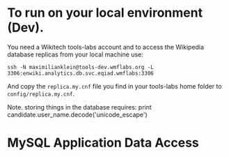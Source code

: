 To run on your local environment (Dev).
=======================================

You need a Wikitech tools-labs account and to access the Wikipedia database replicas from your local machine use:

```ssh -N maximilianklein@tools-dev.wmflabs.org -L 3306:enwiki.analytics.db.svc.eqiad.wmflabs:3306```

And copy the `replica.my.cnf` file you find in your tools-labs home folder to `config/replica.my.cnf`.


Note. storing things in the database requires: print candidate.user_name.decode('unicode_escape')

MySQL Application Data Access
==================
